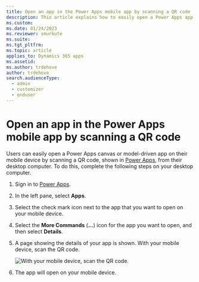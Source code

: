 ```yaml
---
title: Open an app in the Power Apps mobile app by scanning a QR code
description: This article explains how to easily open a Power Apps app on your mobile device from scanning a QR code from your desktop computer.
ms.custom: 
ms.date: 01/24/2023
ms.reviewer: smurkute
ms.suite: 
ms.tgt_pltfrm: 
ms.topic: article
applies_to: Dynamics 365 apps
ms.assetid: 
ms.author: trdehove
author: trdehove
search.audienceType: 
  - admin
  - customizer
  - enduser
---
```


# Open an app in the Power Apps mobile app by scanning a QR code

Users can easily open a Power Apps canvas or model-driven app on their mobile device by scanning a QR code, shown in [Power Apps](https://make.powerapps.com), from their desktop computer.  To do this, complete the following steps on your desktop computer.

1. Sign in to [Power Apps](https://make.powerapps.com).
2. In the left pane, select **Apps**.
3. Select the check mark icon next to the app that you want to open on your mobile device.
4. Select the **More Commands** (**...**) icon for the app you want to open, and then select **Details**.
5. A page showing the details of your app is shown. With your mobile device, scan the QR code.

   ![With your mobile device, scan the QR code.](media/QR-code.png "With your mobile device, scan the QR code.")
   
6. The app will open on your mobile device.


